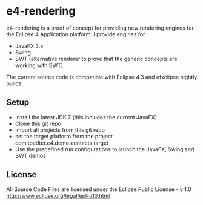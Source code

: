 e4-rendering
============
e4-rendering is a proof of concept for providing new rendering engines
for the Eclipse 4 Application platform. I provide engines for
* JavaFX 2.x
* Swing
* SWT (alternative renderer to prove that the generic concepts are working with SWT)

The current source code is compatible with Eclipse 4.3 and efxclipse nightly builds

Setup
-----
* Install the latest JDK 7 (this includes the current JavaFX)
* Clone this git repo
* Import all projects from this git repo
* set the target platform from the project com.toedter.e4.demo.contacts.target
* Use the predefined run configurations to launch the JavaFX, Swing and SWT demos

License
-------
All Source Code Files are licensed under the Eclipse Public License - v 1.0
http://www.eclipse.org/legal/epl-v10.html
